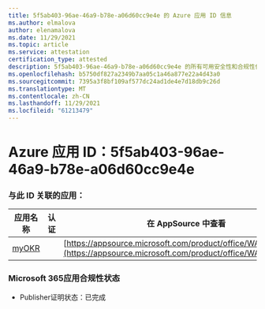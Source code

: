 ```yaml
---
title: 5f5ab403-96ae-46a9-b78e-a06d60cc9e4e 的 Azure 应用 ID 信息
ms.author: elmalova
author: elenamalova
ms.date: 11/29/2021
ms.topic: article
ms.service: attestation
certification_type: attested
description: 5f5ab403-96ae-46a9-b78e-a06d60cc9e4e 的所有可用安全性和合规性信息。
ms.openlocfilehash: b5750df827a2349b7aa05c1a46a877e22a4d43a0
ms.sourcegitcommit: 7395a3f8bf109af577dc24ad1de4e7d18db9c26d
ms.translationtype: MT
ms.contentlocale: zh-CN
ms.lasthandoff: 11/29/2021
ms.locfileid: "61213479"
---
```

# <a name="azure-app-id-5f5ab403-96ae-46a9-b78e-a06d60cc9e4e"></a>Azure 应用 ID：5f5ab403-96ae-46a9-b78e-a06d60cc9e4e


### <a name="apps-associated-with-this-id"></a>与此 ID 关联的应用：
| **应用名称** | **认证** | **在 AppSource 中查看** |
|--------------|---------------|-----------------------|
| [myOKR](https://docs.microsoft.com/microsoft-365-app-certification/forward/WA200003308) |  | [https://appsource.microsoft.com/product/office/WA200003308](https://appsource.microsoft.com/product/office/WA200003308) |

### <a name="microsoft-365-app-compliance-status"></a>Microsoft 365应用合规性状态
- Publisher证明状态：已完成
